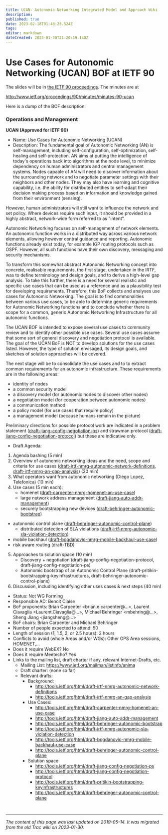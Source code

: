 ```yaml
---
title: UCAN- Autonomic Networking Integrated Model and Approach Wiki
description: 
published: true
date: 2023-02-18T01:48:23.524Z
tags: 
editor: markdown
dateCreated: 2023-01-30T21:20:19.140Z
---
```


# Use Cases for Autonomic Networking (UCAN) BOF at IETF 90 
The slides will be in [the IETF 90 proceedings](https://www.ietf.org/proceedings/90/ucan.html). The minutes are at

http://www.ietf.org/proceedings/90/minutes/minutes-90-ucan

Here is a dump of the BOF description:

### Operations and Management
**UCAN (Approved for IETF 90)**
- Name: Use Cases for Autonomic Networking (UCAN)
- Description:
The fundamental goal of Autonomic Networking (AN) is self-management, including self-configuration, self-optimization, self-healing and self-protection. AN aims at putting the intelligence of today's operations back into algorithms at the node level, to minimize dependency on human administrators and central management systems. Nodes capable of AN will need to discover information about the surrounding network and to negotiate parameter settings with their neighbors and other nodes. They may also have learning and cognitive capability, i.e. the ability for distributed entities to self-adapt their decision making process based on information and knowledge gained from their environment (sensing).

However, human administrators will still want to influence the network and set policy. Where devices require such input, it should be provided in a highly abstract, network-wide form referred to as "intent".

Autonomic Networking focuses on self-management of network elements. An autonomic function works in a distributed way across various network elements, allowing however central guidance and reporting. Autonomic functions already exist today, for example IGP routing protocols such as OSPF. However, all such functions have their own discovery, messaging and security mechanisms.

To transform this somewhat abstract Autonomic Networking concept into concrete, realisable requirements, the first stage, undertaken in the IRTF, was to define terminology and design goals, and to derive a high-level gap analysis. To take this further, there is a need for several realistic and specific use cases that can be used as a reference and as a plausibility test for developing requirements. Therefore, this BoF collects and analyses use cases for Autonomic Networking. The goal is to find commonalities between various use cases, to be able to determine generic requirements for Autonomic Networking functions and to conclude whether there is scope for a common, generic Autonomic Networking Infrastructure for all autonomic functions.

The UCAN BOF is intended to expose several use cases to community review and to identify other possible use cases. Several use cases assume that some sort of general discovery and negotiation protocol is available. The goal of the UCAN BoF is NOT to develop solutions for the use cases listed. However, the type of solution envisaged, its design goals, and sketches of solution approaches will be covered.

The next stage will be to consolidate the use cases and to to extract common requirements for an autonomic infrastructure. These requirements are in the following areas:

- identity of nodes
- a common security model
- a discovery model (for autonomic nodes to discover other nodes)
- a negotiation model (for cooperation between autonomic nodes)
- a communication method
- a policy model (for use cases that require policy)
- a management model (because humans remain in the picture)

Preliminary directions for possible protocol work are indicated in a problem statement ([draft-jiang-config-negotiation-ps](http://tools.ietf.org/html/draft-jiang-config-negotiation-ps)) and strawman protocol ([draft-jiang-config-negotiation-protocol](http://tools.ietf.org/html/draft-jiang-config-negotiation-protocol)) but these are indicative only.

- Draft Agenda:
1. Agenda bashing (5 min)
2. Overview of autonomic networking ideas and the need, scope and criteria for use cases ([draft-irtf-nmrg-autonomic-network-definitions](http://tools.ietf.org/html/draft-irtf-nmrg-autonomic-network-definitions), [draft-irtf-nmrg-an-gap-analysis](http://tools.ietf.org/html/draft-irtf-nmrg-an-gap-analysis)) (20 min)
3. What operators want from autonomic networking (Diego Lopez, Telefonica) (10 min)
4. Use cases (5 min each):
	- homenet ([draft-carpenter-nmrg-homenet-an-use-case](http://tools.ietf.org/html/draft-carpenter-nmrg-homenet-an-use-case))
	- large network address management ([draft-jiang-auto-addr-management](http://tools.ietf.org/html/draft-jiang-auto-addr-management))
	- securely bootstrapping new devices ([draft-behringer-autonomic-bootstrap](http://tools.ietf.org/html/draft-behringer-autonomic-bootstrap))
- autonomic control plane ([draft-behringer-autonomic-control-plane](http://tools.ietf.org/html/draft-behringer-autonomic-control-plane))
	- distributed detection of SLA violations ([draft-irtf-nmrg-autonomic-sla-violation-detection](http://tools.ietf.org/html/draft-irtf-nmrg-autonomic-sla-violation-detection))
- mobile backhaul ([draft-bogdanovic-nmrg-mobile-backhaul-use-case](http://tools.ietf.org/html/draft-bogdanovic-nmrg-mobile-backhaul-use-case))
- risk aware routing (draft-TBD)
5. Approaches to solution space (10 min)
	- Discovery + negotiation (draft-jiang-config-negotiation-protocol, draft-jiang-config-negotiation-ps)
	- Autonomic bootstrap of an Autonomic Control Plane (draft-pritikin-bootstrapping-keyinfrastructures, draft-behringer-autonomic-control-plane)
6. Discussion, including identifying other uses cases & next steps (40 min)

- Status: Not WG Forming
- Responsible AD: Benoit Claise
- BoF proponents: Brian Carpenter <brian.e.carpenter@…>, Laurent Ciavaglia <Laurent.Ciavaglia@…>, Michael Behringer <mbehring@…>, Sheng Jiang <jiangsheng@…>
- BoF chairs: Brian Carpenter and Michael Behringer
- Number of people expected to attend: 50
- Length of session (1, 1.5, 2, or 2.5 hours): 2 hours
- Conflicts to avoid (whole Areas and/or WGs): Other OPS Area sessions, HOMENET,...
- Does it require WebEX? No
- Does it require Meetecho? Yes
- Links to the mailing list, draft charter if any, relevant Internet-Drafts, etc.
	- Mailing List: https://www.ietf.org/mailman/listinfo/anima
	- Draft charter: (none so far)
	- Relevant drafts:
		- Background:
			- http://tools.ietf.org/html/draft-irtf-nmrg-autonomic-network-definitions
			- http://tools.ietf.org/html/draft-irtf-nmrg-an-gap-analysis
		- Use Cases:
			- http://tools.ietf.org/html/draft-carpenter-nmrg-homenet-an-use-case
			- http://tools.ietf.org/html/draft-jiang-auto-addr-management
			- http://tools.ietf.org/html/draft-behringer-autonomic-bootstrap
			- http://tools.ietf.org/html/draft-irtf-nmrg-autonomic-sla-violation-detection
			- http://tools.ietf.org/html/draft-bogdanovic-nmrg-mobile-backhaul-use-case
			- http://tools.ietf.org/html/draft-behringer-autonomic-control-plane
		- Solution space
			- http://tools.ietf.org/html/draft-jiang-config-negotiation-ps
			- http://tools.ietf.org/html/draft-jiang-config-negotiation-protocol
			- http://tools.ietf.org/html/draft-pritikin-bootstrapping-keyinfrastructures
			- http://tools.ietf.org/html/draft-behringer-autonomic-control-plane
      
&nbsp;
&nbsp;
&nbsp;

---

*The content of this page was last updated on 2019-05-14. It was migrated from the old Trac wiki on 2023-01-30.*